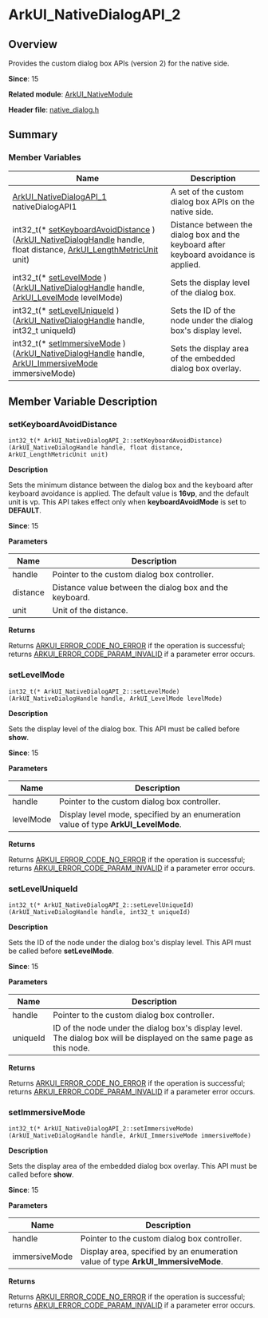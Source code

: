# ArkUI_NativeDialogAPI_2


## Overview

Provides the custom dialog box APIs (version 2) for the native side.

**Since**: 15

**Related module**: [ArkUI_NativeModule](_ark_u_i___native_module.md)

**Header file**: [native_dialog.h](native__dialog_8h.md)

## Summary


### Member Variables

| Name| Description| 
| -------- | -------- |
| [ArkUI_NativeDialogAPI_1](_ark_u_i___native_dialog_a_p_i__1.md#arkui_nativedialogapi_1) nativeDialogAPI1 | A set of the custom dialog box APIs on the native side. | 
| int32_t(\* [setKeyboardAvoidDistance](#setkeyboardavoiddistance) )([ArkUI_NativeDialogHandle](_ark_u_i___native_module.md#arkui_nativedialoghandle) handle, float distance, [ArkUI_LengthMetricUnit](_ark_u_i___native_module.md#arkui_lengthmetricunit) unit) | Distance between the dialog box and the keyboard after keyboard avoidance is applied. | 
| int32_t(\* [setLevelMode](#setlevelmode) )([ArkUI_NativeDialogHandle](_ark_u_i___native_module.md#arkui_nativedialoghandle) handle, [ArkUI_LevelMode](_ark_u_i___native_module.md#arkui_levelmode) levelMode) | Sets the display level of the dialog box. | 
| int32_t(\* [setLevelUniqueId](#setleveluniqueid) )([ArkUI_NativeDialogHandle](_ark_u_i___native_module.md#arkui_nativedialoghandle) handle, int32_t uniqueId) | Sets the ID of the node under the dialog box's display level. | 
| int32_t(\* [setImmersiveMode](#setimmersivemode) )([ArkUI_NativeDialogHandle](_ark_u_i___native_module.md#arkui_nativedialoghandle) handle, [ArkUI_ImmersiveMode](_ark_u_i___native_module.md#arkui_immersivemode) immersiveMode) | Sets the display area of the embedded dialog box overlay. | 



## Member Variable Description


### setKeyboardAvoidDistance

```
int32_t(* ArkUI_NativeDialogAPI_2::setKeyboardAvoidDistance) (ArkUI_NativeDialogHandle handle, float distance, ArkUI_LengthMetricUnit unit)
```
**Description**

Sets the minimum distance between the dialog box and the keyboard after keyboard avoidance is applied. The default value is **16vp**, and the default unit is vp. This API takes effect only when **keyboardAvoidMode** is set to **DEFAULT**.

**Since**: 15

**Parameters**

| Name| Description| 
| -------- | -------- |
| handle | Pointer to the custom dialog box controller. | 
| distance | Distance value between the dialog box and the keyboard.| 
| unit | Unit of the distance. | 

**Returns**

Returns [ARKUI_ERROR_CODE_NO_ERROR](_ark_u_i___native_module.md) if the operation is successful; returns [ARKUI_ERROR_CODE_PARAM_INVALID](_ark_u_i___native_module.md) if a parameter error occurs.

### setLevelMode

```
int32_t(* ArkUI_NativeDialogAPI_2::setLevelMode) (ArkUI_NativeDialogHandle handle, ArkUI_LevelMode levelMode)
```
**Description**

Sets the display level of the dialog box. This API must be called before **show**.

**Since**: 15

**Parameters**

| Name| Description| 
| -------- | -------- |
| handle | Pointer to the custom dialog box controller. | 
| levelMode | Display level mode, specified by an enumeration value of type **ArkUI_LevelMode**.|

**Returns**

Returns [ARKUI_ERROR_CODE_NO_ERROR](_ark_u_i___native_module.md) if the operation is successful; returns [ARKUI_ERROR_CODE_PARAM_INVALID](_ark_u_i___native_module.md) if a parameter error occurs.

### setLevelUniqueId

```
int32_t(* ArkUI_NativeDialogAPI_2::setLevelUniqueId) (ArkUI_NativeDialogHandle handle, int32_t uniqueId)
```
**Description**

Sets the ID of the node under the dialog box's display level. This API must be called before **setLevelMode**.

**Since**: 15

**Parameters**

| Name| Description| 
| -------- | -------- |
| handle | Pointer to the custom dialog box controller. | 
| uniqueId | ID of the node under the dialog box's display level. The dialog box will be displayed on the same page as this node.|

**Returns**

Returns [ARKUI_ERROR_CODE_NO_ERROR](_ark_u_i___native_module.md) if the operation is successful; returns [ARKUI_ERROR_CODE_PARAM_INVALID](_ark_u_i___native_module.md) if a parameter error occurs.

### setImmersiveMode

```
int32_t(* ArkUI_NativeDialogAPI_2::setImmersiveMode) (ArkUI_NativeDialogHandle handle, ArkUI_ImmersiveMode immersiveMode)
```
**Description**

Sets the display area of the embedded dialog box overlay. This API must be called before **show**.

**Since**: 15

**Parameters**

| Name| Description| 
| -------- | -------- |
| handle | Pointer to the custom dialog box controller. | 
| immersiveMode | Display area, specified by an enumeration value of type **ArkUI_ImmersiveMode**.|

**Returns**

Returns [ARKUI_ERROR_CODE_NO_ERROR](_ark_u_i___native_module.md) if the operation is successful; returns [ARKUI_ERROR_CODE_PARAM_INVALID](_ark_u_i___native_module.md) if a parameter error occurs.
